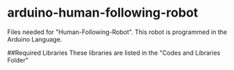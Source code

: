 # arduino-human-following-robot
Files needed for "Human-Following-Robot". This robot is programmed in the Arduino Language.



##Required Libraries
These libraries are listed in the "Codes and Libraries Folder"
